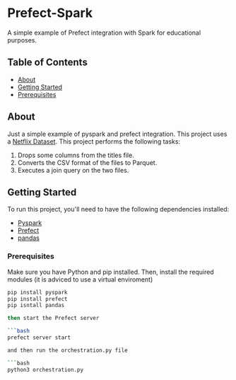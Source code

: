 # Prefect-Spark
A simple example of Prefect integration with Spark for educational purposes.

## Table of Contents

- [About](#about)
- [Getting Started](#getting-started)
- [Prerequisites](#rerequisites)

## About
Just a simple example of pyspark and prefect integration. This project uses a [Netflix Dataset](https://www.kaggle.com/datasets/victorsoeiro/netflix-tv-shows-and-movies). 
This project performs the following tasks:
1. Drops some columns from the titles file.
2. Converts the CSV format of the files to Parquet.
3. Executes a join query on the two files.


## Getting Started

To run this project, you'll need to have the following dependencies installed:

- [Pyspark](https://spark.apache.org/docs/latest/api/python/index.html)
- [Prefect](https://docs.prefect.io/)
- [pandas](https://pandas.pydata.org/)

### Prerequisites

Make sure you have Python and pip installed. Then, install the required modules (it is adviced to use a virtual enviroment)

```bash
pip install pyspark
pip install prefect
pip isntall pandas

then start the Prefect server

```bash
prefect server start

and then run the orchestration.py file

```bash
python3 orchestration.py
